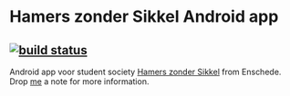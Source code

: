 # Hamers zonder Sikkel Android app 
## [![build status](https://gitlab.dexbleeker.nl/android/hamersapp/badges/master/build.svg)](https://gitlab.dexbleeker.nl/android/hamersapp/commits/master)
Android app voor student society [Hamers zonder Sikkel](http://zondersikkel.nl/) from Enschede.
Drop [me](mailto:dex@zondersikkel.nl) a note for more information.